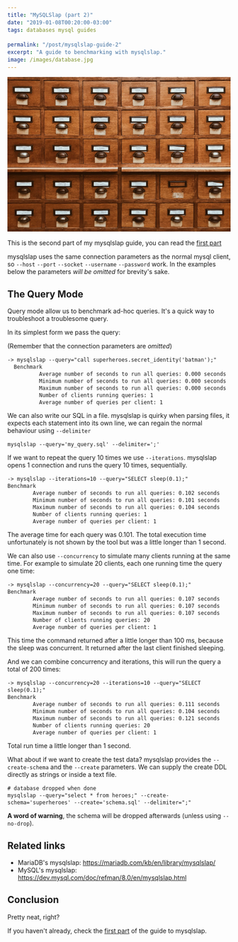 ```yaml
---
title: "MySQLSlap (part 2)"
date: "2019-01-08T00:20:00-03:00"
tags: databases mysql guides

permalink: "/post/mysqlslap-guide-2"
excerpt: "A guide to benchmarking with mysqlslap."
image: /images/database.jpg
---
```


![](/images/database.jpg)

This is the second part of my mysqlslap guide, you can read the [first part](./mysqlslap-guide-1)

mysqlslap uses the same connection parameters as the normal mysql client, so `--host` `--port` `--socket` `--username` `--password` work.
In the examples below the parameters _will be omitted_ for brevity's sake.

## The Query Mode

Query mode allow us to benchmark ad-hoc queries. It's a quick way to troubleshoot a troublesome query.

In its simplest form we pass the query:

(Remember that the connection parameters are _omitted_)

```nil
-> mysqlslap --query="call superheroes.secret_identity('batman');"
  Benchmark
          Average number of seconds to run all queries: 0.000 seconds
          Minimum number of seconds to run all queries: 0.000 seconds
          Maximum number of seconds to run all queries: 0.000 seconds
          Number of clients running queries: 1
          Average number of queries per client: 1
```

We can also write our SQL in a file. mysqlslap is quirky when parsing files, it expects each statement into its own line, we can regain the normal behaviour using `--delimiter`

```nil
mysqlslap --query='my_query.sql' --delimiter=';'
```

If we want to repeat the query 10 times we use `--iterations`. mysqlslap opens 1 connection and runs the query 10 times, sequentially.

```nil
-> mysqlslap --iterations=10 --query="SELECT sleep(0.1);"
Benchmark
        Average number of seconds to run all queries: 0.102 seconds
        Minimum number of seconds to run all queries: 0.101 seconds
        Maximum number of seconds to run all queries: 0.104 seconds
        Number of clients running queries: 1
        Average number of queries per client: 1
```

The average time for each query was 0.101. The total execution time unfortunately is not shown by the tool but was a little longer than 1 second.

We can also use `--concurrency` to simulate many clients running at the same time. For example to simulate 20 clients, each one running time the query one time:

```nil
-> mysqlslap --concurrency=20 --query="SELECT sleep(0.1);"
Benchmark
        Average number of seconds to run all queries: 0.107 seconds
        Minimum number of seconds to run all queries: 0.107 seconds
        Maximum number of seconds to run all queries: 0.107 seconds
        Number of clients running queries: 20
        Average number of queries per client: 1
```

This time the command returned after a little longer than 100 ms, because the sleep was concurrent.
It returned after the last client finished sleeping.

And we can combine concurrency and iterations, this will run the query a total of 200 times:

```nil
-> mysqlslap --concurrency=20 --iterations=10 --query="SELECT sleep(0.1);"
Benchmark
        Average number of seconds to run all queries: 0.111 seconds
        Minimum number of seconds to run all queries: 0.104 seconds
        Maximum number of seconds to run all queries: 0.121 seconds
        Number of clients running queries: 20
        Average number of queries per client: 1
```

Total run time a little longer than 1 second.

What about if we want to create the test data? mysqlslap provides the `--create-schema` and the `--create` parameters.
We can supply the create DDL directly as strings or inside a text file.

```nil
# database dropped when done
mysqlslap --query="select * from heroes;" --create-schema='superheroes' --create='schema.sql' --delimiter=";"
```

**A word of warning**, the schema will be dropped afterwards (unless using `--no-drop`).


## Related links

-   MariaDB's mysqlslap: <https://mariadb.com/kb/en/library/mysqlslap/>
-   MySQL's mysqlslap: <https://dev.mysql.com/doc/refman/8.0/en/mysqlslap.html>


## Conclusion

Pretty neat, right?

If you haven't already, check the [first part](./mysqlslap-guide-1) of the guide to mysqlslap.
